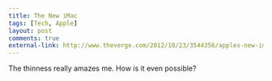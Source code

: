 ```yaml
--- 
title: The New iMac
tags: [Tech, Apple]
layout: post
comments: true
external-link: http://www.theverge.com/2012/10/23/3544356/apples-new-imac-first-hands-on
---
```


The thinness really amazes me. How is it even possible?